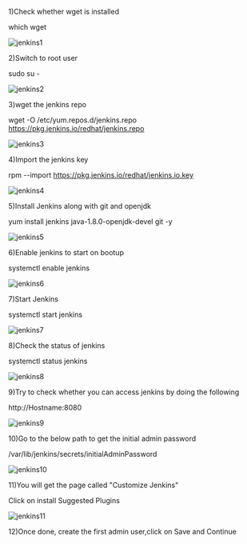 1)Check whether wget is installed

  which wget
  
  ![jenkins1](https://user-images.githubusercontent.com/20787443/50155536-38205780-02c4-11e9-945c-a883de09e6bc.png)

2)Switch to root user

   sudo su -
   
   ![jenkins2](https://user-images.githubusercontent.com/20787443/50155691-a6fdb080-02c4-11e9-9c76-f3460d5b2076.png)
   
3)wget the jenkins repo

wget -O /etc/yum.repos.d/jenkins.repo https://pkg.jenkins.io/redhat/jenkins.repo

![jenkins3](https://user-images.githubusercontent.com/20787443/50155698-ac5afb00-02c4-11e9-9b84-89630f1cd74e.png)

4)Import the jenkins key

rpm --import https://pkg.jenkins.io/redhat/jenkins.io.key

![jenkins4](https://user-images.githubusercontent.com/20787443/50155702-b11faf00-02c4-11e9-8de0-e83a0ddce155.png)

5)Install Jenkins along with git and openjdk

yum install jenkins  java-1.8.0-openjdk-devel git -y

![jenkins5](https://user-images.githubusercontent.com/20787443/50155712-b67cf980-02c4-11e9-9445-bd1fceffac9a.png)

6)Enable jenkins to start on bootup

systemctl enable jenkins

![jenkins6](https://user-images.githubusercontent.com/20787443/50155717-bb41ad80-02c4-11e9-91cc-883b5a247b1b.png)

7)Start Jenkins

systemctl start jenkins

![jenkins7](https://user-images.githubusercontent.com/20787443/50155724-c0066180-02c4-11e9-996f-fcbc22bc7a6e.png)

8)Check the status of jenkins

systemctl status jenkins

![jenkins8](https://user-images.githubusercontent.com/20787443/50155729-c4cb1580-02c4-11e9-8c79-7f49f47dfbc8.png)

9)Try to check whether you can access jenkins by doing the following

http://Hostname:8080

![jenkins9](https://user-images.githubusercontent.com/20787443/50155734-ca286000-02c4-11e9-9861-f28573f1e838.png)


10)Go to the below path to get the initial admin password

/var/lib/jenkins/secrets/initialAdminPassword


![jenkins10](https://user-images.githubusercontent.com/20787443/50155743-ceed1400-02c4-11e9-9c6d-35261740bb64.png)

11)You will get the page called "Customize Jenkins"

Click on install Suggested Plugins


![jenkins11](https://user-images.githubusercontent.com/20787443/50155755-d4e2f500-02c4-11e9-8386-73361fc462e3.png)

12)Once done, create the first admin user,click on Save and Continue


